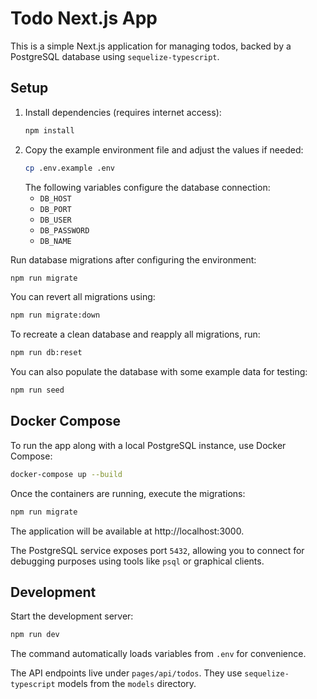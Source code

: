 # Todo Next.js App

This is a simple Next.js application for managing todos, backed by a PostgreSQL database using `sequelize-typescript`.

## Setup
1. Install dependencies (requires internet access):
   ```bash
   npm install
   ```
2. Copy the example environment file and adjust the values if needed:
   ```bash
   cp .env.example .env
   ```
   The following variables configure the database connection:
   - `DB_HOST`
   - `DB_PORT`
   - `DB_USER`
   - `DB_PASSWORD`
    - `DB_NAME`

Run database migrations after configuring the environment:
```bash
npm run migrate
```
You can revert all migrations using:
```bash
npm run migrate:down
```
To recreate a clean database and reapply all migrations, run:
```bash
npm run db:reset
```
You can also populate the database with some example data for testing:
```bash
npm run seed
```

## Docker Compose
To run the app along with a local PostgreSQL instance, use Docker Compose:

```bash
docker-compose up --build
```

Once the containers are running, execute the migrations:
```bash
npm run migrate
```

The application will be available at http://localhost:3000.

The PostgreSQL service exposes port `5432`, allowing you to connect for
debugging purposes using tools like `psql` or graphical clients.

## Development
Start the development server:
```bash
npm run dev
```
The command automatically loads variables from `.env` for convenience.

The API endpoints live under `pages/api/todos`. They use `sequelize-typescript` models from the `models` directory.

